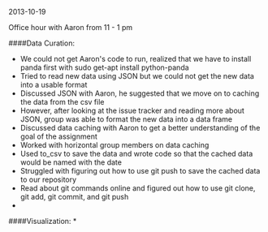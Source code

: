 2013-10-19


Office hour with Aaron from 11 - 1 pm

####Data Curation:
* We could not get Aaron's code to run, realized that we have to install panda first with sudo get-apt install python-panda
* Tried to read new data using JSON but we could not get the new data into a usable format
* Discussed JSON with Aaron, he suggested that we move on to caching the data from the csv file
* However, after looking at the issue tracker and reading more about JSON, group was able to format the new data into a data frame
* Discussed data caching with Aaron to get a better understanding of the goal of the assignment
* Worked with horizontal group members on data caching
* Used to_csv to save the data and wrote code so that the cached data would be named with the date
* Struggled with figuring out how to use git push to save the cached data to our repository
* Read about git commands online and figured out how to use git clone, git add, git commit, and git push
* 
####Visualization:
* 
